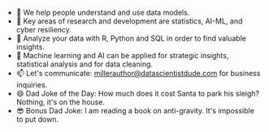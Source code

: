 - 👋 We help people understand and use data models.
- 👀 Key areas of research and development are statistics, AI-ML, and cyber resiliency.  
- 🌱 Analyze your data with R, Python and SQL in order to find valuable insights.
- 💞️ Machine learning and AI can be applied for strategic insights, statistical analysis and for data cleaning.
- 📫 Let's communicate: millerauthor@datascientistdude.com for business inquiries.
- 😄 Dad Joke of the Day: How much does it cost Santa to park his sleigh? Nothing, it's on the house. 
- 😎 Bonus Dad Joke: I am reading a book on anti-gravity. It's impossible to put down.
<!---
DSD-resilience/DSD-resilience is a ✨ special ✨ repository because its `README.md` (this file) appears on your GitHub profile.
You can click the Preview link to take a look at your changes.
--->
